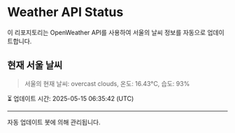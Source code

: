 
# Weather API Status

이 리포지토리는 OpenWeather API를 사용하여 서울의 날씨 정보를 자동으로 업데이트합니다.

## 현재 서울 날씨
> 서울의 현재 날씨: overcast clouds, 온도: 16.43°C, 습도: 93%

⏳ 업데이트 시간: 2025-05-15 06:35:42 (UTC)

---
자동 업데이트 봇에 의해 관리됩니다.
